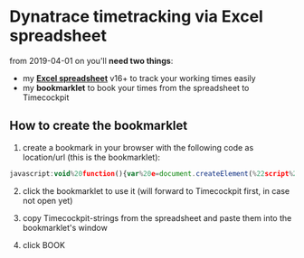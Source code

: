# Dynatrace timetracking via Excel spreadsheet

from 2019-04-01 on you'll **need two things**:
- my [**Excel spreadsheet**](./spreadsheet/spreadsheet.xlsx) v16+ to track your working times easily
- my **bookmarklet** to book your times from the spreadsheet to Timecockpit

## How to create the bookmarklet

1) create a bookmark in your browser with the following code as location/url (this is the bookmarklet):
```javascript
javascript:void%20function(){var%20e=document.createElement(%22script%22);e.src=%22https://cdn.jsdelivr.net/gh/kamilsarelo/timetracking/bookmarklet/bookmarklet.js%22,e.type=%22text/javascript%22,e.onreadystatechange=e.onload=function(){var%20t=e.readyState;t%26%26%22loaded%22!==t%26%26%22complete%22!==t%26%26alert(%22could%20not%20load%20bookmarklet%22)},document.head.appendChild(e)}();
```

2) click the bookmarklet to use it (will forward to Timecockpit first, in case not open yet)

3) copy Timecockpit-strings from the spreadsheet and paste them into the bookmarklet's window

4) click BOOK
